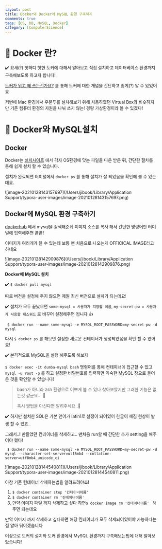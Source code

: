 ```yaml
---
layout: post
title: Docker와 Docker에 MySQL 환경 구축하기
comments: true
tags: [OS, DB, MySQL, Docker]
category: [ComputerScience]
---
```



# 🐳 Docker 란?

✔️ 요새(?) 핫하디 핫한 도커에 대해서 알아보고 직접 설치하고 데이터베이스 환경까지 구축해보도록 하고자 합니다!



[도커가 뭐고 왜 쓰는건가요?](https://www.youtube.com/watch?v=tPjpcsgxgWc) 를 통해 도커에 대한 개념을 간단하고 쉽게(?) 알 수 있었어요

저번에 Mac 환경에서 우분투를 설치해보기 위해 사용하였던 Virtual Box와 비슷하지만 기존 컴퓨터 환경의 자원을 나눠 쓰지 않는! 경량 가상환경이라 볼 수 있겠다!



# 🐳  Docker와 MySQL설치

## Docker

Docker는 [설치사이트](https://www.docker.com/) 에서 각자 OS환경에 맞는 파일을 다운 받은 뒤, 간단한 절차를 통해 쉽게 설치 할 수 있습니다.

설치가 완료되면 터미널에서 `docker ps` 를 통해 설치가 잘 되었음을 확인해 볼 수 있는데요.

![image-20210128143157697](/Users/jibook/Library/Application Support/typora-user-images/image-20210128143157697.png)

## Docker에 MySQL 환경 구축하기

[dockerhub](https://hub.docker.com/) 에서 mysql을 검색해준뒤 이미지 소스를 복사 해서 간단한 명령어만 터미널에 입력해주면 끝끝!

이미지가 여러개가 뜰 수 있는데 보통 맨 처음으로 나오는게 OFFICICAL IMAGE라고 하네요

![image-20210128142909876](/Users/jibook/Library/Application Support/typora-user-images/image-20210128142909876.png)



**Docker에 MySQL 설치**

✔️ ```$ docker pull mysql```

따로 버전을 설정해 주지 않으면 제일 최신 버전으로 설치가 되는데요!

✔️ 설치가 모두 끝났으면 `some-mysql = 사용자가 지정할 이름`, `my-secret-pw = 사용자가 사용할 패스워드` 로 바꾸어 설정해주면 됩니다 👍

``` $ docker run --name some-mysql -e MYSQL_ROOT_PASSWORD=my-secret-pw -d mysql```

다시 `$ docker ps` 를 해보면 설정한 새로운 컨테이너가 생성되있음을 확인 할 수 있어요!

✔️ 본격적으로 MySQL을 실행 해주도록 해보자

`$ docker exec -it dumba-mysql bash` 명령어를 통해 컨테이너에 접근할 수 있고 `mysql -u root -p` 를 하고 설정한 비밀번호를 입력하면 익숙한 MySQL 창으로 들어온 것을 확인할 수 있습니다!

> bash가 아니라 zsh 환경으로 이쁘게 볼 수 있나 찾아보았지만 그러한 기능은 없는것 같군요... 🧐
>
> 혹시 방법을 아신다면 알려주세요..🥺



✔️ 하지만 설치한 SQL은 기본 언어가 latin1로 설정이 되어있어 한글이 깨짐 현상이 발생 할 수 있죠..

그래서..! 만들었던 컨테이너를 삭제하고.. 맨처음 run할 때 간단한 추가 setting을 해주어야 했다!

``` $ docker run --name some-mysql -e MYSQL_ROOT_PASSWORD=my-secret-pw -d mysql --character-set-server=utf8mb4 --collation-server=utf8mb4_unicode_ci```

![image-20210128144540811](/Users/jibook/Library/Application Support/typora-user-images/image-20210128144540811.png)

아참 기존 컨테이너 삭제하는법을 알려드려야죠!

1. `$ docker container stop '컨테이너이름' `
2. `$ docker container rm '컨테이너이름' `
3. 만약 이미지 파일 까지 삭제하고 싶다 하면`$ docker image rm '컨테이너이름' `   해주면 되는데요

만약 이미지 까지 삭제하고 싶다하면 해당 컨테이너가 모두 삭제되어있어야 가능하다는 점 알아 둬야겠습니다



이상으로 도커의 설치와 도커 환경에서 MySQL 환경까지 구축해보는법에 대해 알아보았습니다!

